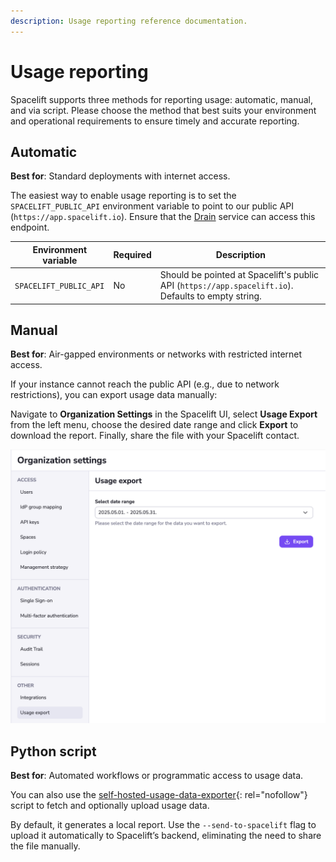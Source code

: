 ```yaml
---
description: Usage reporting reference documentation.
---
```


# Usage reporting

Spacelift supports three methods for reporting usage: automatic, manual, and via script. Please choose the method that best suits your environment and operational requirements to ensure timely and accurate reporting.

## Automatic

**Best for**: Standard deployments with internet access.

The easiest way to enable usage reporting is to set the `SPACELIFT_PUBLIC_API` environment variable to point to our public API (`https://app.spacelift.io`). Ensure that the [Drain](./general-configuration.md#command-reference) service can access this endpoint.

| Environment variable   | Required | Description                                                                                         |
| ---------------------- | -------- | --------------------------------------------------------------------------------------------------- |
| `SPACELIFT_PUBLIC_API` | No       | Should be pointed at Spacelift's public API (`https://app.spacelift.io`). Defaults to empty string. |

## Manual

**Best for**: Air-gapped environments or networks with restricted internet access.

If your instance cannot reach the public API (e.g., due to network restrictions), you can export usage data manually:

Navigate to **Organization Settings** in the Spacelift UI, select **Usage Export** from the left menu, choose the desired date range and click **Export** to download the report. Finally, share the file with your Spacelift contact.

![](<../../../assets/screenshots/usage_export_download.png>)

## Python script

**Best for**: Automated workflows or programmatic access to usage data.

You can also use the [self-hosted-usage-data-exporter](https://github.com/spacelift-io/self-hosted-usage-data-exporter){: rel="nofollow"} script to fetch and optionally upload usage data.

By default, it generates a local report. Use the `--send-to-spacelift` flag to upload it automatically to Spacelift’s backend, eliminating the need to share the file manually.
